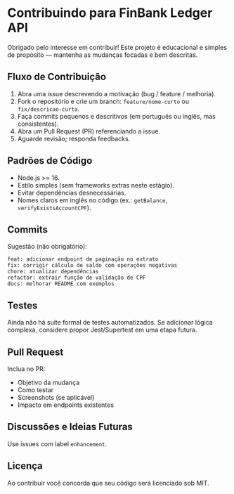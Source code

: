 # Contribuindo para FinBank Ledger API

Obrigado pelo interesse em contribuir! Este projeto é educacional e simples de propósito — mantenha as mudanças focadas e bem descritas.

## Fluxo de Contribuição
1. Abra uma issue descrevendo a motivação (bug / feature / melhoria).
2. Fork o repositório e crie um branch: `feature/nome-curto` ou `fix/descricao-curta`.
3. Faça commits pequenos e descritivos (em português ou inglês, mas consistentes).
4. Abra um Pull Request (PR) referenciando a issue.
5. Aguarde revisão; responda feedbacks.

## Padrões de Código
- Node.js >= 16.
- Estilo simples (sem frameworks extras neste estágio).
- Evitar dependências desnecessárias.
- Nomes claros em inglês no código (ex.: `getBalance`, `verifyExistsAccountCPF`).

## Commits
Sugestão (não obrigatório):
```
feat: adicionar endpoint de paginação no extrato
fix: corrigir cálculo de saldo com operações negativas
chore: atualizar dependências
refactor: extrair função de validação de CPF
docs: melhorar README com exemplos
```

## Testes
Ainda não há suíte formal de testes automatizados. Se adicionar lógica complexa, considere propor Jest/Supertest em uma etapa futura.

## Pull Request
Inclua no PR:
- Objetivo da mudança
- Como testar
- Screenshots (se aplicável)
- Impacto em endpoints existentes

## Discussões e Ideias Futuras
Use issues com label `enhancement`.

## Licença
Ao contribuir você concorda que seu código será licenciado sob MIT.
